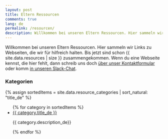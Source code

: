 ```yaml
---
layout: post
title: Eltern Ressourcen
comments: true
lang: de
permalink: /resourcen/
description: Willkommen bei unseren Eltern Ressourcen. Hier sammeln wir Links zu Webseiten, die wir für hilfreich halten. 
---
```

Willkommen bei unseren Eltern Ressourcen. Hier sammeln wir Links zu Webseiten, die wir für hilfreich halten. 
Bis jetzt sind schon {{ site.data.resources | size }} zusammengekommen. Wenn du eine Webseite kennst, die hier fehlt, dann schreib uns doch [über unser Kontaktformular](/contact) oder komm [in unseren Slack-Chat](/pages/slack).

### Kategorien

{% assign sortedItems = site.data.resource_categories | sort_natural: "title_de" %}

<ul>
{% for category in sortedItems %}
  <li>
    <a href="/resourcen/{{ category.id }}">
      {{ category.title_de }}
    </a>
    <p>
    {{ category.description_de}}
    </p>
  </li>
{% endfor %}
</ul>
